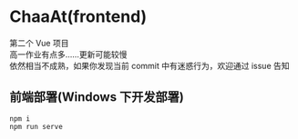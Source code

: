# ChaaAt(frontend)

第二个 Vue 项目  
高一作业有点多……更新可能较慢  
依然相当不成熟，如果你发现当前 commit 中有迷惑行为，欢迎通过 issue 告知  

## 前端部署(Windows 下开发部署)

```
npm i
npm run serve
```
